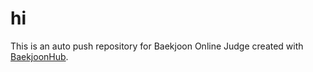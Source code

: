 # hi
This is an auto push repository for Baekjoon Online Judge created with [BaekjoonHub](https://github.com/BaekjoonHub/BaekjoonHub).
